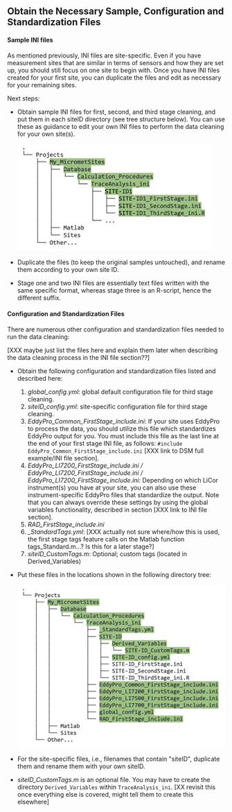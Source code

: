 ## Obtain the Necessary Sample, Configuration and Standardization Files

#### Sample INI files

As mentioned previously, INI files are site-specific. Even if you have measurement sites that are similar in terms of sensors and how they are set up, you should still focus on one site to begin with. Once you have INI files created for your first site, you can duplicate the files and edit as necessary for your remaining sites.

Next steps:

* Obtain sample INI files for first, second, and third stage cleaning, and put them in each siteID directory (see tree structure below). You can use these as guidance to edit your own INI files to perform the data cleaning for your own site(s).
 
    <img src="images/directory_trees/DirectoryTree6.jpg" alt="DirectoryTree:INI_FileLocation" width="450"/>

* Duplicate the files (to keep the original samples untouched), and rename them according to your own site ID.

* Stage one and two INI files are essentially text files written with the same specific format, whereas stage three is an R-script, hence the different suffix. 

#### Configuration and Standardization Files

There are numerous other configuration and standardization files needed to run the data cleaning: 

[XXX maybe just list the files here and explain them later when describing the data cleaning process in the INI file section??]
* Obtain the following configuration and standardization files listed and described here:
    1. *global_config.yml*: global default configuration file for third stage cleaning.
    2. *siteID_config.yml*: site-specific configuration file for third stage cleaning.
    3. *EddyPro_Common_FirstStage_include.ini*: If your site uses EddyPro to process the data, you should utilize this file which standardizes EddyPro output for you. You must include this file as the last line at the end of your first stage INI file, as follows: `#include EddyPro_Common_FirstStage_include.ini` [XXX link to DSM full example/INI file section].
    4. *EddyPro_LI7200_FirstStage_include.ini / EddyPro_LI7200_FirstStage_include.ini / EddyPro_LI7200_FirstStage_include.ini*: Depending on which LiCor instrument(s) you have at your site, you can also use these instrument-specific EddyPro files that standardize the output. Note that you can always override these settings by using the global variables functionality, described in section [XXX link to INI file section].
    5. *RAD_FirstStage_include.ini*
    6. *_StandardTags.yml*: [XXX actually not sure where/how this is used, the first stage tags feature calls on the Matlab function tags_Standard.m...? Is this for a later stage?]
    7. *siteID_CustomTags.m*: Optional; custom tags (located in Derived_Variables)

* Put these files in the locations shown in the following directory tree:

    <img src="images/directory_trees/DirectoryTree7b.jpg" alt="DirectoryTree:ConfigFileLocations" width="550"/>

* For the site-specific files, i.e., filenames that contain "siteID", duplicate them and rename them with your own siteID. 

* *siteID_CustomTags.m* is an optional file. You may have to create the directory `Derived_Variables` within `TraceAnalysis_ini`. [XX revisit this once everything else is covered, might tell them to create this elsewhere] 